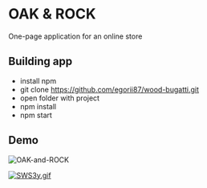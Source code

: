 # OAK & ROCK

One-page application for an online store

## Building app

* install npm
* git clone https://github.com/egorii87/wood-bugatti.git
* open folder with project
* npm install
* npm start

## Demo

<p>
<img src="https://i.ibb.co/520XmT0/OAK-and-ROCK.png" alt="OAK-and-ROCK" border="0">  
</p>

[![SWS3y.gif](https://s11.gifyu.com/images/SWS3y.gif)](https://gifyu.com/image/SWS3y)
